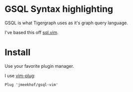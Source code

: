# GSQL Syntax highlighting #
GSQL is what Tigergraph uses as it's graph query language.

I've based this off [sql.vim](https://www.vim.org/scripts/script.php?script_id=3702).

# Install
Use your favorite plugin manager.

I use [vim-plug](https://github.com/junegunn/vim-plug):
```vim
Plug 'jmeekhof/gsql-vim'
```
